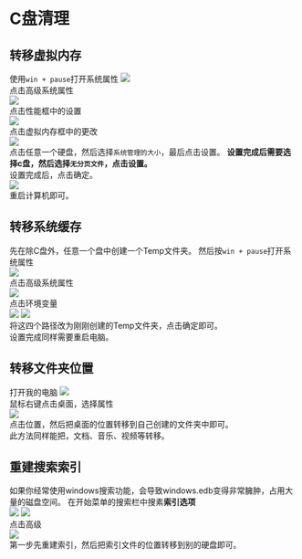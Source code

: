 # C盘清理
## 转移虚拟内存
使用`win + pause`打开系统属性
![](https://gitee.com/shat412/mkimage/raw/master/img/20201008114345.png)\
点击高级系统属性\
![](https://gitee.com/shat412/mkimage/raw/master/img/20201008114707.png)\
点击性能框中的设置\
![](https://gitee.com/shat412/mkimage/raw/master/img/20201008114911.png)\
点击虚拟内存框中的更改\
![](https://gitee.com/shat412/mkimage/raw/master/img/20201008115148.png)\
点击任意一个硬盘，然后选择`系统管理的大小`，最后点击设置。
**设置完成后需要选择c盘，然后选择`无分页文件`，点击设置。**\
设置完成后，点击确定。\
![](https://gitee.com/shat412/mkimage/raw/master/img/20201008115803.png)\
重启计算机即可。
## 转移系统缓存
先在除C盘外，任意一个盘中创建一个Temp文件夹。
然后按`win + pause`打开系统属性\
![](https://gitee.com/shat412/mkimage/raw/master/img/20201008114345.png)\
点击高级系统属性\
![](https://gitee.com/shat412/mkimage/raw/master/img/20201008120959.png)\
点击环境变量\
![](https://gitee.com/shat412/mkimage/raw/master/img/20201008121210.png)
![](https://gitee.com/shat412/mkimage/raw/master/img/20201008121135.png)\
将这四个路径改为刚刚创建的Temp文件夹，点击确定即可。\
设置完成同样需要重启电脑。
## 转移文件夹位置
打开我的电脑
![](https://gitee.com/shat412/mkimage/raw/master/img/20201008121534.png)\
鼠标右键点击桌面，选择属性\
![](https://gitee.com/shat412/mkimage/raw/master/img/20201008121618.png)\
点击位置，然后把桌面的位置转移到自己创建的文件夹中即可。\
此方法同样能把，文档、音乐、视频等转移。
## 重建搜索索引
如果你经常使用windows搜索功能，会导致windows.edb变得非常臃肿，占用大量的磁盘空间。
在开始菜单的搜索栏中搜素**索引选项**\
![](https://gitee.com/shat412/mkimage/raw/master/img/20201008122142.png)
![](https://gitee.com/shat412/mkimage/raw/master/img/20201008122214.png)\
点击高级\
![](https://gitee.com/shat412/mkimage/raw/master/img/20201008122344.png)\
第一步先重建索引，然后把索引文件的位置转移到别的硬盘即可。